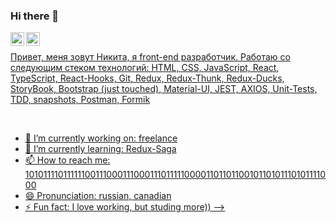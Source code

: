 ### Hi there 👋
<a href="https://www.linkedin.com/in/nikita-kuznetsov-2ab126208/">
  <img align="left" alt="LinkdeIn" width="22px" src="https://cdn.jsdelivr.net/npm/simple-icons@v3/icons/linkedin.svg" />
</a>
<a href="https://t.me/your_profile">
  <img align="left" alt="Nikita" width="22px" src="https://t.me/MrNikita1" />
<https://t.me/MrNikita1/a>

<br />


Привет, меня зовут Никита, я front-end разработчик. Работаю со следующим стеком технологий: HTML, CSS, JavaScript, React, TypeScript, React-Hooks, Git, Redux, Redux-Thunk, Redux-Ducks, StoryBook, Bootstrap (just touched), Material-UI, JEST, AXIOS, Unit-Tests, TDD, snapshots, Postman, Formik

<br />

- 🔭 I’m currently working on: freelance
- 🌱 I’m currently learning:  Redux-Saga
- 📫 How to reach me: 101011110111111001110001110001110111110000110110110010110101110101111000
- 😄 Pronunciation: russian, canadian
- ⚡ Fun fact: I love working, but studing more))
-->

